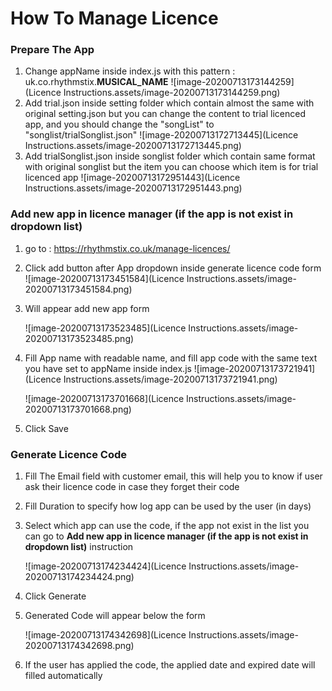 # How To Manage Licence

### Prepare The App

1.  Change appName inside index.js with this pattern : uk.co.rhythmstix.**MUSICAL_NAME**
   ![image-20200713173144259](Licence Instructions.assets/image-20200713173144259.png)
2. Add trial.json inside setting folder which contain almost the same with original setting.json but you can change the content to trial licenced app, and you should change the "songList" to "songlist/trialSonglist.json"
   ![image-20200713172713445](Licence Instructions.assets/image-20200713172713445.png)
3. Add trialSonglist.json inside songlist folder which contain same format with original songlist but the item you can choose which item is for trial licenced app
   ![image-20200713172951443](Licence Instructions.assets/image-20200713172951443.png)

### Add new app in licence manager (if the app is not exist in dropdown list)

1. go to : https://rhythmstix.co.uk/manage-licences/

2. Click add button after App dropdown inside generate licence code form
   ![image-20200713173451584](Licence Instructions.assets/image-20200713173451584.png)

3. Will appear add new app form

   ![image-20200713173523485](Licence Instructions.assets/image-20200713173523485.png)

4. Fill App name with readable name, and fill app code with the same text you have set to appName inside index.js
   ![image-20200713173721941](Licence Instructions.assets/image-20200713173721941.png)

   ![image-20200713173701668](Licence Instructions.assets/image-20200713173701668.png)

5. Click Save

### Generate Licence Code 

1. Fill The Email field with customer email, this will help you to know if user ask their licence code in case they forget their code

2. Fill Duration to specify how log app can be used by the user (in days) 

3. Select which app can use the code, if the app not exist in the list you can go to **Add new app in licence manager (if the app is not exist in dropdown list)** instruction 

   ![image-20200713174234424](Licence Instructions.assets/image-20200713174234424.png)

4. Click Generate

5. Generated Code will appear below the form

   ![image-20200713174342698](Licence Instructions.assets/image-20200713174342698.png)

6. If the user has applied the code, the applied date and expired date will filled automatically

